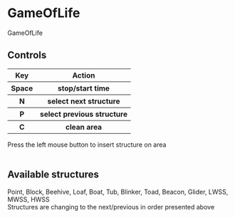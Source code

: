 # GameOfLife
GameOfLife

<h2>Controls</h2>
<table>
  <tr>
    <th>Key</th>
    <th>Action</th>
  </tr>
  <tr>
    <th>Space</th>
    <th>stop/start time</th>
  </tr>
  <tr>
    <th>N</th>
    <th>select next structure</th>
  </tr>
  <tr>
    <th>P</th>
    <th>select previous structure</th>
  </tr>
  <tr>
    <th>C</th>
    <th>clean area</th>
  </tr>
</table>
Press the left mouse button to insert structure on area</br>
</br>
<h2>Available structures</h2>
Point, Block, Beehive, Loaf, Boat, Tub, Blinker, Toad, Beacon, Glider, LWSS, MWSS, HWSS</br>
Structures are changing to the next/previous in order presented above
